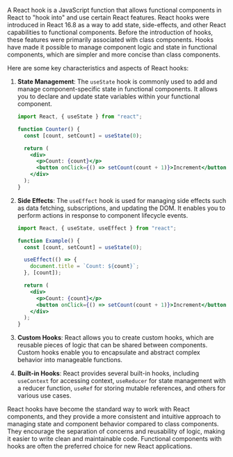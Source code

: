 A React hook is a JavaScript function that allows functional components in React to "hook into" and use certain React features. React hooks were introduced in React 16.8 as a way to add state, side-effects, and other React capabilities to functional components. Before the introduction of hooks, these features were primarily associated with class components. Hooks have made it possible to manage component logic and state in functional components, which are simpler and more concise than class components.

Here are some key characteristics and aspects of React hooks:

1. **State Management**: The `useState` hook is commonly used to add and manage component-specific state in functional components. It allows you to declare and update state variables within your functional component.

   ```jsx
   import React, { useState } from "react";

   function Counter() {
     const [count, setCount] = useState(0);

     return (
       <div>
         <p>Count: {count}</p>
         <button onClick={() => setCount(count + 1)}>Increment</button>
       </div>
     );
   }
   ```

2. **Side Effects**: The `useEffect` hook is used for managing side effects such as data fetching, subscriptions, and updating the DOM. It enables you to perform actions in response to component lifecycle events.

   ```jsx
   import React, { useState, useEffect } from "react";

   function Example() {
     const [count, setCount] = useState(0);

     useEffect(() => {
       document.title = `Count: ${count}`;
     }, [count]);

     return (
       <div>
         <p>Count: {count}</p>
         <button onClick={() => setCount(count + 1)}>Increment</button>
       </div>
     );
   }
   ```

3. **Custom Hooks**: React allows you to create custom hooks, which are reusable pieces of logic that can be shared between components. Custom hooks enable you to encapsulate and abstract complex behavior into manageable functions.

4. **Built-in Hooks**: React provides several built-in hooks, including `useContext` for accessing context, `useReducer` for state management with a reducer function, `useRef` for storing mutable references, and others for various use cases.

React hooks have become the standard way to work with React components, and they provide a more consistent and intuitive approach to managing state and component behavior compared to class components. They encourage the separation of concerns and reusability of logic, making it easier to write clean and maintainable code. Functional components with hooks are often the preferred choice for new React applications.
